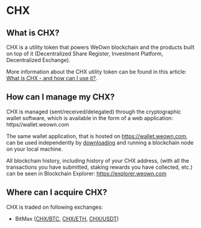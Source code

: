 # CHX


## What is CHX?

CHX is a utility token that powers WeOwn blockchain and the products built on top of it (Decentralized Share Register, Investment Platform, Decentralized Exchange).

More information about the CHX utility token can be found in this article: [What is CHX - and how can I use it?](https://medium.com/@ownmarket/what-is-chx-and-how-can-i-use-it-91bf3552f183).


## How can I manage my CHX?

CHX is managed (sent/received/delegated) through the cryptographic wallet software, which is available in the form of a web application: https//wallet.weown.com

The same wallet application, that is hosted on https://wallet.weown.com, can be used independently by [downloading](https://github.com/OwnMarket/OwnBlockchain/blob/master/Docs/Nodes/NodeSetup.md#simple-deployment) and running a blockchain node on your local machine.

All blockchain history, including history of your CHX address, (with all the transactions you have submitted, staking rewards you have collected, etc.) can be seen in Blockchain Explorer: https://explorer.weown.com


## Where can I acquire CHX?

CHX is traded on following exchanges:

- BitMax ([CHX/BTC](https://bitmax.io/#/trade/btc/chx), [CHX/ETH](https://bitmax.io/#/trade/eth/chx), [CHX/USDT](https://bitmax.io/#/trade/usdt/chx))
